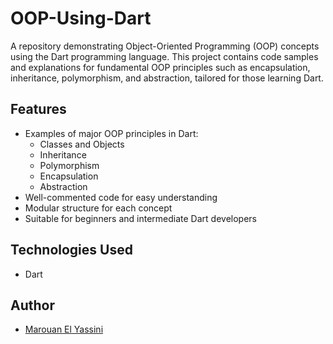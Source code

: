 # OOP-Using-Dart

A repository demonstrating Object-Oriented Programming (OOP) concepts using the Dart programming language. This project contains code samples and explanations for fundamental OOP principles such as encapsulation, inheritance, polymorphism, and abstraction, tailored for those learning Dart.

## Features

- Examples of major OOP principles in Dart:
  - Classes and Objects
  - Inheritance
  - Polymorphism
  - Encapsulation
  - Abstraction
- Well-commented code for easy understanding
- Modular structure for each concept
- Suitable for beginners and intermediate Dart developers

## Technologies Used

- Dart

## Author

- [Marouan El Yassini](https://github.com/Marouan-el-yassini)
